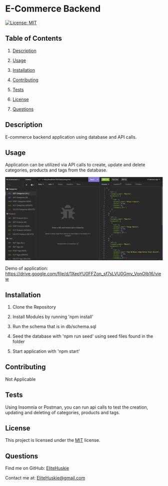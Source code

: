 # E-Commerce Backend

[![License: MIT](https://img.shields.io/badge/License-MIT-yellow.svg)](https://opensource.org/licenses/MIT)

## Table of Contents

1. [Description](#description)
2. [Usage](#usage)

3. [Installation](#installation)
4. [Contributing](#contributing)

5. [Tests](#tests)

6. [License](#license)

7. [Questions](#questions)

## Description

E-commerce backend application using database and API calls.

## Usage

Application can be utilized via API calls to create, update and delete categories, products and tags from the database.

![E-Commerce Backend Application](./images/e-commerce-backend-demo.gif)

Demo of application: https://drive.google.com/file/d/1XepYU0FFZon_sf7sLVU0Gmv_VonOlb16/view

## Installation

1. Clone the Repository

2. Install Modules by running 'npm install'

3. Run the schema that is in db/schema.sql

4. Seed the database with 'npm run seed' using seed files found in the folder

5. Start application with 'npm start'

## Contributing

Not Applicable

## Tests

Using Insomnia or Postman, you can run api calls to test the creation, updating and deleting of categories, products and tags.

## License

This project is licensed under the [MIT](https://opensource.org/licenses/MIT) license.

## Questions

Find me on GitHub: [EliteHuskie](https://github.com/EliteHuskie)

Contact me at: [EliteHuskie@gmail.com](mailto:EliteHuskie@gmail.com)